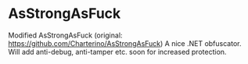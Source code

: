# AsStrongAsFuck
Modified AsStrongAsFuck (original: https://github.com/Charterino/AsStrongAsFuck)
A nice .NET obfuscator.
Will add anti-debug, anti-tamper etc. soon for increased protection.
